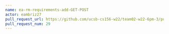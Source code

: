 ```yaml
---
name: ea-rm-requirements-add-GET-POST
actor: eambriz27
pull_request_url: https://github.com/ucsb-cs156-w22/team02-w22-6pm-3/pull/29
pull_request_num: 29
---
```

